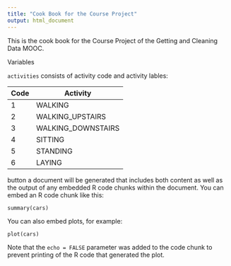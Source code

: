 ```yaml
---
title: "Cook Book for the Course Project"
output: html_document
---
```


This is the cook book for the Course Project of the Getting and Cleaning Data MOOC.

Variables

`activities` consists of activity code and activity lables:

 |Code 	 |Activity
 ---     |---
1|	WALKING
2|	WALKING_UPSTAIRS
3|	WALKING_DOWNSTAIRS
4|	SITTING
5|	STANDING
6|	LAYING

button a document will be generated that includes both content as well as the output of any embedded R code chunks within the document. You can embed an R code chunk like this:

```{r}
summary(cars)
```

You can also embed plots, for example:

```{r, echo=FALSE}
plot(cars)
```

Note that the `echo = FALSE` parameter was added to the code chunk to prevent printing of the R code that generated the plot.
